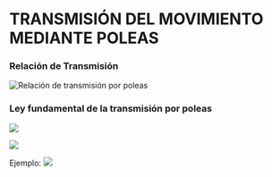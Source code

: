 # **TRANSMISIÓN DEL MOVIMIENTO MEDIANTE POLEAS**

### Relación de Transmisión
![Relación de transmisión por poleas](Mecánica/img/RTpoleas.png)

### Ley fundamental de la transmisión por poleas

![](http://www.tecnojulio.com/1eso/wp-content/uploads/2012/02/calculos.png)

![](http://www.tecnojulio.com/1eso/wp-content/uploads/2012/02/ruedas-calculos.png)

Ejemplo:
![](http://www.tecnojulio.com/1eso/wp-content/uploads/2012/02/calculos1.png)
